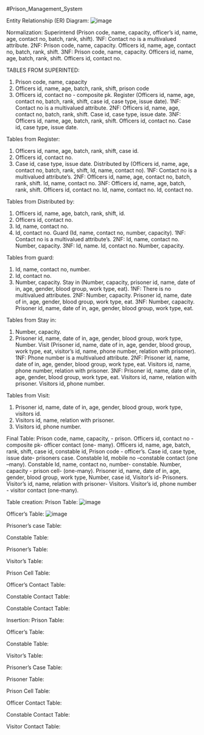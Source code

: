 #Prison_Management_System

Entity Relationship (ER) Diagram:
![image](https://github.com/LimiaSadinaSathi/Prison_Management_System/assets/77088710/c2b97115-9b89-483e-aaa8-1a86e6834b00)


Normalization:
Superintend (Prison code, name, capacity, officer’s id, name, age, contact no, batch, rank, shift).
1NF: Contact no is a multivalued attribute.
2NF:
Prison code, name, capacity.
Officers id, name, age, contact no, batch, rank, shift.
3NF:
Prison code, name, capacity.
Officers id, name, age, batch, rank, shift.
Officers id, contact no.

TABLES FROM SUPERINTED:
1. Prison code, name, capacity
2. Officers id, name, age, batch, rank, shift, prison code
3. Officers id, contact no - composite pk.
Register (Officers id, name, age, contact no, batch, rank, shift, case id, case type, issue date).
1NF: Contact no is a multivalued attribute.
2NF:
Officers id, name, age, contact no, batch, rank, shift.
Case id, case type, issue date.
3NF:
Officers id, name, age, batch, rank, shift.
Officers id, contact no.
Case id, case type, issue date.

Tables from Register:
1. Officers id, name, age, batch, rank, shift, case id.
2. Officers id, contact no.
3. Case id, case type, issue date.
Distributed by (Officers id, name, age, contact no, batch, rank, shift, Id, name, contact no).
1NF: Contact no is a multivalued attribute’s.
2NF:
Officers id, name, age, contact no, batch, rank, shift.
Id, name, contact no.
3NF:
Officers id, name, age, batch, rank, shift.
Officers id, contact no.
Id, name, contact no.
Id, contact no.

Tables from Distributed by:
1. Officers id, name, age, batch, rank, shift, id.
2. Officers id, contact no.
3. Id, name, contact no.
4. Id, contact no.
Guard (Id, name, contact no, number, capacity).
1NF: Contact no is a multivalued attribute’s.
2NF:
Id, name, contact no.
Number, capacity.
3NF:
Id, name.
Id, contact no.
Number, capacity.

Tables from guard:
1. Id, name, contact no, number.
2. Id, contact no.
3. Number, capacity.
Stay in (Number, capacity, prisoner id, name, date of in, age, gender, blood group, work type, eat).
1NF: There is no multivalued attributes.
2NF:
Number, capacity.
Prisoner id, name, date of in, age, gender, blood group, work type, eat.
3NF:
Number, capacity.
Prisoner id, name, date of in, age, gender, blood group, work type, eat.

Tables from Stay in:
1. Number, capacity.
2. Prisoner id, name, date of in, age, gender, blood group, work type, Number.
Visit (Prisoner id, name, date of in, age, gender, blood group, work type, eat, visitor’s id, name, phone number, relation with prisoner).
1NF: Phone number is a multivalued attribute.
2NF:
Prisoner id, name, date of in, age, gender, blood group, work type, eat.
Visitors id, name, phone number, relation with prisoner.
3NF:
Prisoner id, name, date of in, age, gender, blood group, work type, eat.
Visitors id, name, relation with prisoner.
Visitors id, phone number.

Tables from Visit:
1. Prisoner id, name, date of in, age, gender, blood group, work type, visitors id.
2. Visitors id, name, relation with prisoner.
3. Visitors id, phone number.
   
Final Table:
Prison code, name, capacity, - prison.
Officers id, contact no - composite pk- officer contact (one- many).
Officers id, name, age, batch, rank, shift, case id, constable id, Prison code - officer’s.
Case id, case type, issue date- prisoners case.
Constable Id, mobile no –constable contact (one –many).
Constable Id, name, contact no, number- constable.
Number, capacity - prison cell- (one-many).
Prisoner id, name, date of in, age, gender, blood group, work type, Number, case id, Visitor’s id- Prisoners.
Visitor’s id, name, relation with prisoner- Visitors.
Visitor’s id, phone number - visitor contact (one-many).

Table creation: 
Prison Table: 
![image](https://github.com/LimiaSadinaSathi/Prison_Management_System/assets/77088710/8d951e58-1275-4b82-b173-0a5b99ff801c)
  
Officer’s Table: 
![image](https://github.com/LimiaSadinaSathi/Prison_Management_System/assets/77088710/746d0c18-478e-471e-af32-49d6e1ffa66d)

Prisoner’s case Table: 
  
Constable Table:
 
 	 
 
Prisoner’s Table: 
  
Visitor’s Table: 
 
 
Prison Cell Table: 
  
Officer’s Contact Table: 
 
 
Constable Contact Table: 
  
Constable Contact Table: 
 
 
Insertion: 
Prison Table: 
  
Officer’s Table: 
  
 
Constable Table: 
  
Visitor’s Table: 
 
Prisoner’s Case Table: 
  
Prisoner Table: 
 
Prison Cell Table: 
  
Officer Contact Table: 
 
Constable Contact Table: 
  
Visitor Contact Table: 
 


